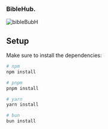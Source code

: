 ### BibleHub.

![bibleBubH](https://github.com/David-code-hub/bibleHub/assets/55393687/12feea94-ba90-47c2-83b1-a3f0f6b1f6f0)

## Setup

Make sure to install the dependencies:

```bash
# npm
npm install

# pnpm
pnpm install

# yarn
yarn install

# bun
bun install
```

